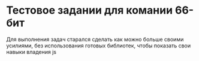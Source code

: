 # Тестовое задании для комании 66-бит

Для выполнения задач старался сделать как можно больше своими усилиями, без использования готовых библиотек, чтобы показать свои навыки владения js
